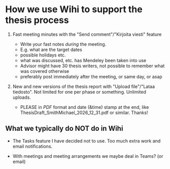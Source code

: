 # How we use Wihi to support the thesis process

1. Fast meeting minutes with the "Send comment"/"Kirjoita viesti" feature
    - Write your fast notes *during* the meeting. 
    - E.g. what are the target dates
    - possible holidays etc. 
    - what was discussed, etc. has Mendeley been taken into use 
    - Advisor might have 30 thesis writers, not possible to remember what was covered otherwise
    - preferably post immediately after the meeting, or same day, or asap

2. New and new versions of the thesis report with "Upload file"/"Lataa tiedosto". Not limited for one per phase or something. Unlimited uploads.
    - PLEASE in _PDF_ format and date (&time) stamp at the end, like ThesisDraft_SmithMichael_2026_12_31.pdf or similar. Thanks!

## What we typically do NOT do in Wihi

* The Tasks feature I have decided not to use. Too much extra work and email notifications.

* With meetings and meeting arrangements we maybe deal in Teams? (or email)
 
